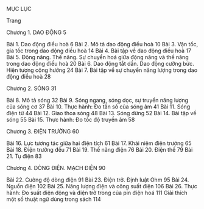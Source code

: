 MỤC LỤC

Trang

Chương 1. DAO ĐỘNG                                                                                5

Bài 1.    Dao động điều hoà                                                                         6
Bài 2.    Mô tả dao động điều hoà                                                               10
Bài 3.    Vận tốc, gia tốc trong dao động điều hoà                                        14
Bài 4.    Bài tập về dao động điều hoà                                                         17
Bài 5.    Động năng. Thế năng. Sự chuyển hoá giữa động năng và
           thế năng trong dao động điều hoà                                                  20
Bài 6.    Dao động tắt dần. Dao động cưỡng bức. Hiện tượng cộng hưởng     24
Bài 7.    Bài tập về sự chuyển năng lượng trong dao động điều hoà              28

Chương 2. SÓNG                                                                                      31

Bài 8.    Mô tả sóng                                                                                   32
Bài 9.    Sóng ngang, sóng dọc, sự truyền năng lượng của sóng cơ               37
Bài 10.   Thực hành: Đo tần số của sóng âm                                               41
Bài 11.   Sóng điện từ                                                                                 44
Bài 12.   Giao thoa sóng                                                                             48
Bài 13.   Sóng dừng                                                                                    52
Bài 14.   Bài tập về sóng                                                                             55
Bài 15.   Thực hành: Đo tốc độ truyền âm                                                   58

Chương 3. ĐIỆN TRƯỜNG                                                                         60

Bài 16.   Lực tương tác giữa hai điện tích                                                    61
Bài 17.   Khái niệm điện trường                                                                  65
Bài 18.   Điện trường đều                                                                           71
Bài 19.   Thế năng điện                                                                              76
Bài 20.   Điện thế                                                                                       79
Bài 21.   Tụ điện                                                                                        83

Chương 4. DÒNG ĐIỆN. MẠCH ĐIỆN                                                         90

Bài 22.   Cường độ dòng điện                                                                     91
Bài 23.   Điện trở. Định luật Ohm                                                               95
Bài 24.   Nguồn điện                                                                                 102
Bài 25.   Năng lượng điện và công suất điện                                             106
Bài 26.   Thực hành: Đo suất điện động và điện trở trong của pin điện hoá   111
Giải thích một số thuật ngữ dùng trong sách                                             114
